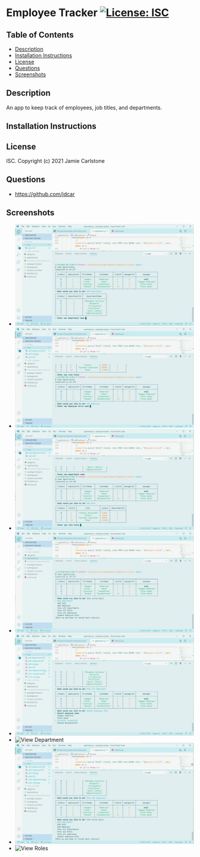 # Employee Tracker [![License: ISC](https://img.shields.io/badge/License-ISC-blue.svg)](https://opensource.org/licenses/ISC)
## Table of Contents
* [Description](#description)
* [Installation Instructions](#installation-instructions)
* [License](#license)
* [Questions](#questions)
* [Screenshots](#screenshots)
## Description
An app to keep track of employees, job titles, and departments.
## Installation Instructions

## License
ISC. Copyright (c) 2021 Jamie Carlstone
## Questions
* https://github.com/jdcar
## Screenshots
* ![Add Department](img/add-department.JPG "Add department")
* ![Add Employee](img/add-employee.JPG "Add employee")
* ![Add Role](img/add-role.jpg "Add role")
* ![Start](img/start.JPG "Start")
* ![Update Employee Role](img/update-employee-role.JPG "Update Employee Role")
* ![View Department](img/view-department.jpg "View departments")
* ![View Employees](img/view-employees.JPG "View employees")
* ![View Roles](img/add-roles.jpg "View roles")
